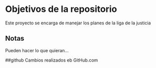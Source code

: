 # Objetivos de la repositorio

Este proyecto se encarga de manejar los planes de la liga de la justicia


## Notas
Pueden hacer lo que quieran...

##github
Cambios realizados eb GitHub.com
